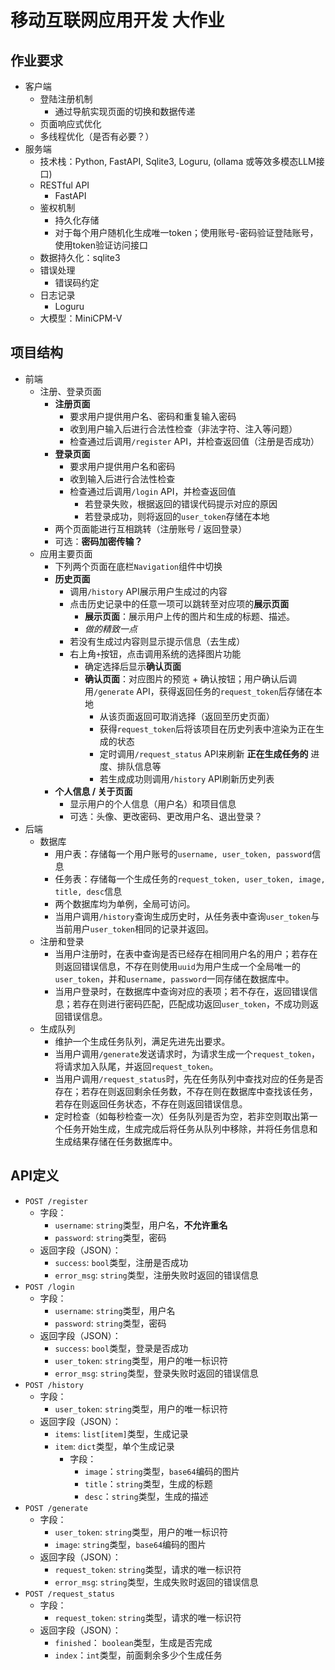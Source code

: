 # 移动互联网应用开发 大作业

## 作业要求

- 客户端
  - 登陆注册机制
    - 通过导航实现页面的切换和数据传递
  - 页面响应式优化
  - 多线程优化（是否有必要？）
- 服务端
  - 技术栈：Python, FastAPI, Sqlite3, Loguru, (ollama 或等效多模态LLM接口)
  - RESTful API
    - FastAPI
  - 鉴权机制
    - 持久化存储
    - 对于每个用户随机化生成唯一token；使用账号-密码验证登陆账号，使用token验证访问接口
  - 数据持久化：sqlite3
  - 错误处理
    - 错误码约定
  - 日志记录
    - Loguru
  - 大模型：MiniCPM-V

## 项目结构

- 前端
  - 注册、登录页面
    - **注册页面**
      - 要求用户提供用户名、密码和重复输入密码
      - 收到用户输入后进行合法性检查（非法字符、注入等问题）
      - 检查通过后调用`/register` API，并检查返回值（注册是否成功）
    - **登录页面**
      - 要求用户提供用户名和密码
      - 收到输入后进行合法性检查
      - 检查通过后调用`/login` API，并检查返回值
        - 若登录失败，根据返回的错误代码提示对应的原因
        - 若登录成功，则将返回的`user_token`存储在本地
    - 两个页面能进行互相跳转（注册账号 / 返回登录）
    - 可选：**密码加密传输？**
  - 应用主要页面
    - 下列两个页面在底栏`Navigation`组件中切换
    - **历史页面**
      - 调用`/history` API展示用户生成过的内容
      - 点击历史记录中的任意一项可以跳转至对应项的**展示页面**
        - **展示页面**：展示用户上传的图片和生成的标题、描述。
        - *做的精致一点*
      - 若没有生成过内容则显示提示信息（去生成）
      - 右上角`+`按钮，点击调用系统的选择图片功能
        - 确定选择后显示**确认页面**
        - **确认页面**：对应图片的预览 + 确认按钮；用户确认后调用`/generate` API，获得返回任务的`request_token`后存储在本地
          - 从该页面返回可取消选择（返回至历史页面）
          - 获得`request_token`后将该项目在历史列表中渲染为正在生成的状态
          - 定时调用`/request_status` API来刷新 **正在生成任务的** 进度、排队信息等
          - 若生成成功则调用`/history` API刷新历史列表
    - **个人信息 / 关于页面**
      - 显示用户的个人信息（用户名）和项目信息
      - 可选：头像、更改密码、更改用户名、退出登录？
- 后端
  - 数据库
    - 用户表：存储每一个用户账号的`username, user_token, password`信息
    - 任务表：存储每一个生成任务的`request_token, user_token, image, title, desc`信息
    - 两个数据库均为单例，全局可访问。
    - 当用户调用`/history`查询生成历史时，从任务表中查询`user_token`与当前用户`user_token`相同的记录并返回。
  - 注册和登录
    - 当用户注册时，在表中查询是否已经存在相同用户名的用户；若存在则返回错误信息，不存在则使用`uuid`为用户生成一个全局唯一的`user_token`，并和`username, password`一同存储在数据库中。
    - 当用户登录时，在数据库中查询对应的表项；若不存在，返回错误信息；若存在则进行密码匹配，匹配成功返回`user_token`，不成功则返回错误信息。
  - 生成队列
    - 维护一个生成任务队列，满足先进先出要求。
    - 当用户调用`/generate`发送请求时，为请求生成一个`request_token`，将请求加入队尾，并返回`request_token`。
    - 当用户调用`/request_status`时，先在任务队列中查找对应的任务是否存在；若存在则返回剩余任务数，不存在则在数据库中查找该任务，若存在则返回任务状态，不存在则返回错误信息。
    - 定时检查（如每秒检查一次）任务队列是否为空，若非空则取出第一个任务开始生成，生成完成后将任务从队列中移除，并将任务信息和生成结果存储在任务数据库中。

## API定义

- `POST /register`
  - 字段：
    - `username`: `string`类型，用户名，**不允许重名**
    - `password`: `string`类型，密码
  - 返回字段（JSON）：
    - `success`: `bool`类型，注册是否成功
    - `error_msg`: `string`类型，注册失败时返回的错误信息
- `POST /login`
  - 字段：
    - `username`: `string`类型，用户名
    - `password`: `string`类型，密码
  - 返回字段（JSON）：
    - `success`: `bool`类型，登录是否成功
    - `user_token`: `string`类型，用户的唯一标识符
    - `error_msg`: `string`类型，登录失败时返回的错误信息
- `POST /history`
  - 字段：
    - `user_token`: `string`类型，用户的唯一标识符
  - 返回字段（JSON）：
    - `items`: `list[item]`类型，生成记录
    - `item`: `dict`类型，单个生成记录
      - 字段：
        - `image`：`string`类型，`base64`编码的图片
        - `title`：`string`类型，生成的标题
        - `desc`：`string`类型，生成的描述
- `POST /generate`
  - 字段：
    - `user_token`: `string`类型，用户的唯一标识符
    - `image`: `string`类型，`base64`编码的图片
  - 返回字段（JSON）：
    - `request_token`: `string`类型，请求的唯一标识符
    - `error_msg`: `string`类型，生成失败时返回的错误信息
- `POST /request_status`
  - 字段：
    - `request_token`: `string`类型，请求的唯一标识符
  - 返回字段（JSON）：
    - `finished`： `boolean`类型，生成是否完成
    - `index`：`int`类型，前面剩余多少个生成任务